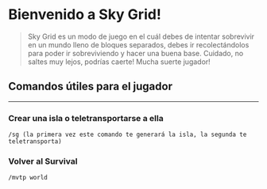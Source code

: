 # Bienvenido a Sky Grid!

> Sky Grid es un modo de juego en el cuál debes de intentar sobrevivir en un mundo lleno de bloques separados, debes ir recolectándolos para poder ir sobreviviendo y hacer una buena base. Cuidado, no saltes muy lejos, podrías caerte! Mucha suerte jugador!

## Comandos útiles para el jugador
---
### Crear una isla o teletransportarse a ella
~~~
/sg (la primera vez este comando te generará la isla, la segunda te teletransporta)
~~~

### Volver al Survival
~~~
/mvtp world
~~~